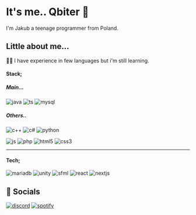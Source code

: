 
# It's me.. Qbiter 👋
I'm Jakub a teenage programmer from Poland. 

## Little about me...
👩‍💻 I have experience in few languages but i'm still learning.


#### Stack;
##### Main...
![java](https://img.shields.io/badge/JAVA-262626?style=for-the-badge&logo=openjdk&logoColor=orange)
![ts](https://img.shields.io/badge/typescript-262626?style=for-the-badge&logo=typescript)
![mysql](https://img.shields.io/badge/mysql-262626?style=for-the-badge&logo=mysql)

##### Others..
![c++](https://img.shields.io/badge/C++-262626?style=for-the-badge&logo=cplusplus&logoColor=blue)
![c#](https://img.shields.io/badge/C%23-262626?style=for-the-badge&logo=csharp&logoColor=blue)
![python](https://img.shields.io/badge/PYTHON-262626?style=for-the-badge&logo=python)

![js](https://img.shields.io/badge/JAVASCRIPT-262626?style=for-the-badge&logo=javascript)
![php](https://img.shields.io/badge/php-262626?style=for-the-badge&logo=php)
![html5](https://img.shields.io/badge/HTML5-262626?style=for-the-badge&logo=html5)
![css3](https://img.shields.io/badge/CSS3-262626?style=for-the-badge&logo=css3&logoColor=blue)

-----

#### Tech;
![mariadb](https://img.shields.io/badge/MariaDB-003545?style=for-the-badge&logo=mariadb&logoColor=white)
![unity](https://img.shields.io/badge/unity-262626?style=for-the-badge&logo=unity)
![sfml](https://img.shields.io/badge/sfml-262626?style=for-the-badge&logo=sfml)
![react](https://img.shields.io/badge/react-262626?style=for-the-badge&logo=react)
![nextjs](https://img.shields.io/badge/next-0d0d0d?style=for-the-badge&logo=next.js)

## 🔗 Socials
[![discord](https://img.shields.io/badge/qbiter-7289da?style=for-the-badge&logo=discord&logoColor=white)](https://discord.com/users/385119411427606541)
[![spotify](https://img.shields.io/badge/QBITER-1DB954?style=for-the-badge&logo=spotify&logoColor=white)](https://open.spotify.com/user/a56r3hj0uz08zxqsdnjg0rio4?si=60176d56daf3407c)
